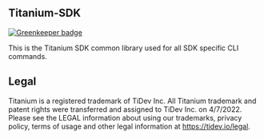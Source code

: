 ## Titanium-SDK

[![Greenkeeper badge](https://badges.greenkeeper.io/appcelerator/node-titanium-sdk.svg)](https://greenkeeper.io/)

This is the Titanium SDK common library used for all SDK specific CLI commands.

## Legal

Titanium is a registered trademark of TiDev Inc. All Titanium trademark and patent rights were transferred and assigned to TiDev Inc. on 4/7/2022. Please see the LEGAL information about using our trademarks, privacy policy, terms of usage and other legal information at https://tidev.io/legal.
